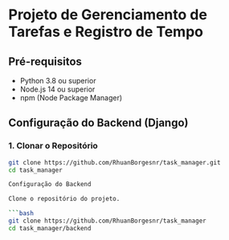 # Projeto de Gerenciamento de Tarefas e Registro de Tempo


## Pré-requisitos

- Python 3.8 ou superior
- Node.js 14 ou superior
- npm (Node Package Manager)

## Configuração do Backend (Django)

### 1. Clonar o Repositório

```bash
git clone https://github.com/RhuanBorgesnr/task_manager.git
cd task_manager

Configuração do Backend

Clone o repositório do projeto.

```bash
git clone https://github.com/RhuanBorgesnr/task_manager
cd task_manager/backend
